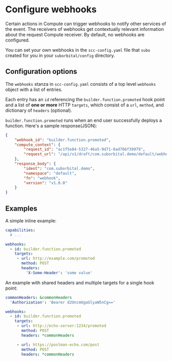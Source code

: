 # Configure webhooks

Certain actions in Compute can trigger webhooks to notify other services of the event. The receivers of webhooks get contextually relevant information about the request Compute receiver. By default, no webhooks are configured.

You can set your own webhooks in the `scc-config.yaml` file that `subo` created for you in your `suborbital/config` directory.

## Configuration options
The `webhooks` stanza in `scc-config.yaml` consists of a top level `webhooks` object with a list of entries.

Each entry has an `id` referencing the `builder.function.promoted` hook point and a list of **one or more** HTTP `targets`, which consist of a `url`, `method`, and dictionary of `headers` (optional).

 `builder.function.promoted` runs when an end user successfully deploys a function. Here's a sample response(JSON):

```json
{
    "webhook_id": "builder.function.promoted",
    "compute_context": {
        "request_id": "ac1f5e84-5327-46a5-9d71-8ad766f39979",
        "request_url": "/api/v1/draft/com.suborbital.demo/default/webhook/promote"
    },
    "response_body": {
        "ident": "com.suborbital.demo",
        "namespace": "default",
        "fn": "webhook",
        "version": "v1.0.0"
    }
}
```
## Examples

A simple inline example:
```yaml title=scc-config.yaml
capabilities:
  # ...

webhooks:
  - id: builder.function.promoted
    targets:
     - url: http://example.com/promoted
       method: POST
       headers:
         'X-Some-Header': 'some value'
```

An example with shared headers and multiple targets for a single hook point:
```yaml title=scc-config.yaml
commonHeaders: &commonHeaders
  'Authorization': 'Bearer d2UncmUgaGlyaW5nCg=='

webhooks:
  - id: builder.function.promoted
    targets:
     - url: http://echo-server:1234/promoted
       method: POST
       headers: *commonHeaders

     - url: https://postman-echo.com/post
       method: POST
       headers: *commonHeaders
```
